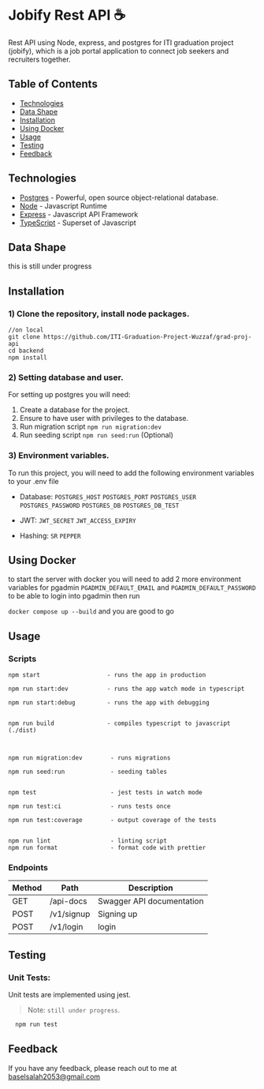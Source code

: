 # Jobify Rest API ☕

Rest API using Node, express, and postgres for ITI graduation project (jobify), which is a job portal application to connect job seekers and recruiters together.

## Table of Contents

- [Technologies](#technologies)
- [Data Shape](#data-shape)
- [Installation](#installation)
- [Using Docker](#using-docker)
- [Usage](#usage)
- [Testing](#testing)
- [Feedback](#feedback)

## Technologies

- [Postgres](https://www.postgresql.org/) - Powerful, open source object-relational database.
- [Node](https://nodejs.org) - Javascript Runtime
- [Express](https://expressjs.com/) - Javascript API Framework
- [TypeScript](https://www.typescriptlang.org/) - Superset of Javascript

## Data Shape

this is still under progress

## Installation

### 1) Clone the repository, install node packages.

``` 
//on local
git clone https://github.com/ITI-Graduation-Project-Wuzzaf/grad-proj-api
cd backend
npm install
```

### 2) Setting database and user. 
For setting up postgres you will need:

1. Create a database for the project.
2. Ensure to have user with privileges to the database.
3. Run migration script `npm run migration:dev`
4. Run seeding script `npm run seed:run` (Optional)

### 3) Environment variables.
To run this project, you will need to add the following environment variables to your .env file

- Database: `POSTGRES_HOST`
`POSTGRES_PORT`
`POSTGRES_USER`
`POSTGRES_PASSWORD`
`POSTGRES_DB`
`POSTGRES_DB_TEST`

- JWT:  `JWT_SECRET`
`JWT_ACCESS_EXPIRY`

- Hashing: `SR`
`PEPPER`

## Using Docker
to start the server with docker you will need to add 2 more environment variables for pgadmin
`PGADMIN_DEFAULT_EMAIL`
and
`PGADMIN_DEFAULT_PASSWORD`
to be able to login into pgadmin
then run

 `docker compose up --build` 
and you are good to go


## Usage

### Scripts
```
npm start                   - runs the app in production 

npm run start:dev           - runs the app watch mode in typescript

npm run start:debug         - runs the app with debugging


npm run build               - compiles typescript to javascript (./dist)



npm run migration:dev        - runs migrations

npm run seed:run             - seeding tables


npm test                     - jest tests in watch mode

npm run test:ci              - runs tests once

npm run test:coverage        - output coverage of the tests


npm run lint                 - linting script
npm run format               - format code with prettier
```

### Endpoints



| Method                             | Path      |  Description      |
| ---------------------------------- | --------- | --------- |
| GET                       | /api-docs      | Swagger API documentation |
| POST                            | /v1/signup | Signing up  |
| POST                            | /v1/login       | login |





## Testing

### Unit Tests:

Unit tests are implemented using jest.

> Note: `still under progress`.

```bash
  npm run test
```

## Feedback

If you have any feedback, please reach out to me at baselsalah2053@gmail.com
